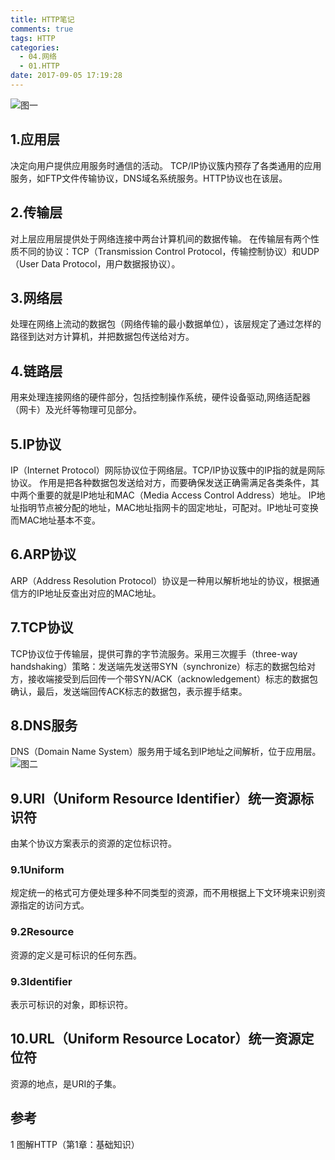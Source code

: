 ```yaml
---
title: HTTP笔记
comments: true
tags: HTTP
categories:
  - 04.网络
  - 01.HTTP
date: 2017-09-05 17:19:28
---
```


![图一](/images/posts/HTTP1.png)

## 1.应用层

决定向用户提供应用服务时通信的活动。
TCP/IP协议簇内预存了各类通用的应用服务，如FTP文件传输协议，DNS域名系统服务。HTTP协议也在该层。

## 2.传输层

对上层应用层提供处于网络连接中两台计算机间的数据传输。
在传输层有两个性质不同的协议：TCP（Transmission Control Protocol，传输控制协议）和UDP（User Data Protocol，用户数据报协议）。

## 3.网络层

处理在网络上流动的数据包（网络传输的最小数据单位），该层规定了通过怎样的路径到达对方计算机，并把数据包传送给对方。

<!--more-->

## 4.链路层

用来处理连接网络的硬件部分，包括控制操作系统，硬件设备驱动,网络适配器（网卡）及光纤等物理可见部分。

## 5.IP协议

IP（Internet Protocol）网际协议位于网络层。TCP/IP协议簇中的IP指的就是网际协议。
作用是把各种数据包发送给对方，而要确保发送正确需满足各类条件，其中两个重要的就是IP地址和MAC（Media Access Control Address）地址。
IP地址指明节点被分配的地址，MAC地址指网卡的固定地址，可配对。IP地址可变换而MAC地址基本不变。

## 6.ARP协议

ARP（Address Resolution Protocol）协议是一种用以解析地址的协议，根据通信方的IP地址反查出对应的MAC地址。

## 7.TCP协议

TCP协议位于传输层，提供可靠的字节流服务。采用三次握手（three-way handshaking）策略：发送端先发送带SYN（synchronize）标志的数据包给对方，接收端接受到后回传一个带SYN/ACK（acknowledgement）标志的数据包确认，最后，发送端回传ACK标志的数据包，表示握手结束。

## 8.DNS服务

DNS（Domain Name System）服务用于域名到IP地址之间解析，位于应用层。
![图二](/images/posts/HTTP2.png)

## 9.URI（Uniform Resource Identifier）统一资源标识符

由某个协议方案表示的资源的定位标识符。

### 9.1Uniform 

规定统一的格式可方便处理多种不同类型的资源，而不用根据上下文环境来识别资源指定的访问方式。

### 9.2Resource

 资源的定义是可标识的任何东西。

### 9.3Identifier 

表示可标识的对象，即标识符。

## 10.URL（Uniform Resource Locator）统一资源定位符

资源的地点，是URI的子集。

## 参考

1 图解HTTP（第1章：基础知识）